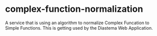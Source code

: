 # complex-function-normalization
A service that is using an algorithm to normalize Complex Funcation to Simple Functions. This is getting used by the Diastema Web Application.
